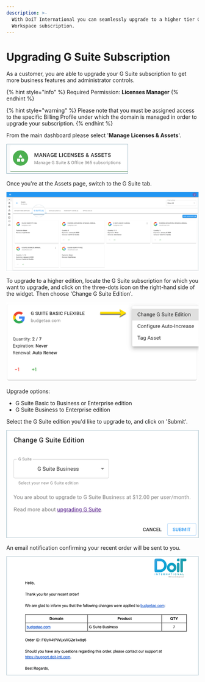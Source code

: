 ```yaml
---
description: >-
  With DoiT International you can seamlessly upgrade to a higher tier G Suite or
  Workspace subscription.
---
```


# Upgrading G Suite Subscription

As a customer, you are able to upgrade your G Suite subscription to get more business features and administrator controls. 

{% hint style="info" %}
Required Permission: **Licenses Manager**
{% endhint %}

{% hint style="warning" %}
Please note that you must be assigned access to the specific Billing Profile under which the domain is managed in order to upgrade your subscription.
{% endhint %}

From the main dashboard please select '**Manage Licenses & Assets**'.

![](../.gitbook/assets/new-manage-licenses-2-%20%281%29.png)

Once you're at the Assets page, switch to the G Suite tab.

![](../.gitbook/assets/g-suite%20%282%29%20%281%29.png)

To upgrade to a higher edition, locate the G Suite subscription for which you want to upgrade, and click on the three-dots icon on the right-hand side of the widget. Then choose 'Change G Suite Edition'.

![](../.gitbook/assets/change-g-suite-edition.png)

Upgrade options:

* G Suite Basic to Business or Enterprise edition
* G Suite Business to Enterprise edition

Select the G Suite edition you'd like to upgrade to, and click on 'Submit'.

![](../.gitbook/assets/g-suite-business.png)

An email notification confirming your recent order will be sent to you.

![](../.gitbook/assets/upgrade-g-suite-email.png)


